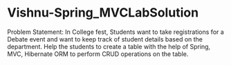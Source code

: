 # Vishnu-Spring_MVCLabSolution
Problem Statement: In College fest, Students want to take registrations for a Debate event and want to keep track of student details based on the department. Help the students to create a table with the help of Spring, MVC, Hibernate ORM to perform CRUD operations on the table.

